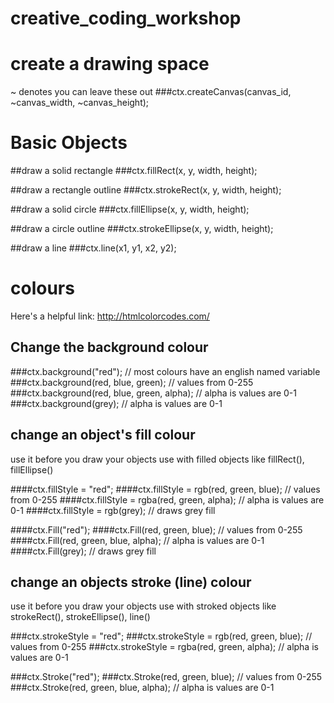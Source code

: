 # creative_coding_workshop

# create a drawing space
~ denotes you can leave these out
###ctx.createCanvas(canvas_id, ~canvas_width, ~canvas_height);


# Basic Objects

##draw a solid rectangle
###ctx.fillRect(x, y, width, height);

##draw a rectangle outline
###ctx.strokeRect(x, y, width, height);

##draw a solid circle
###ctx.fillEllipse(x, y, width, height);

##draw a circle outline
###ctx.strokeEllipse(x, y, width, height);

##draw a line
###ctx.line(x1, y1, x2, y2);



# colours
Here's a helpful link: http://htmlcolorcodes.com/

## Change the background colour
###ctx.background("red"); // most colours have an english named variable
###ctx.background(red, blue, green); // values from 0-255
###ctx.background(red, blue, green, alpha); // alpha is values are 0-1
###ctx.background(grey); // alpha is values are 0-1


## change an object's fill colour
use it before you draw your objects
use with filled objects like fillRect(), fillEllipse()

####ctx.fillStyle = "red";
####ctx.fillStyle = rgb(red, green, blue); // values from 0-255
####ctx.fillStyle = rgba(red, green, alpha); // alpha is values are 0-1
####ctx.fillStyle = rgb(grey); // draws grey fill

####ctx.Fill("red");
####ctx.Fill(red, green, blue); // values from 0-255
####ctx.Fill(red, green, blue, alpha); // alpha is values are 0-1
####ctx.Fill(grey); // draws grey fill


## change an objects stroke (line) colour
use it before you draw your objects
use with stroked objects like strokeRect(), strokeEllipse(), line()

###ctx.strokeStyle = "red";
###ctx.strokeStyle = rgb(red, green, blue); // values from 0-255
###ctx.strokeStyle = rgba(red, green, alpha); // alpha is values are 0-1

###ctx.Stroke("red");
###ctx.Stroke(red, green, blue); // values from 0-255
###ctx.Stroke(red, green, blue, alpha); // alpha is values are 0-1
